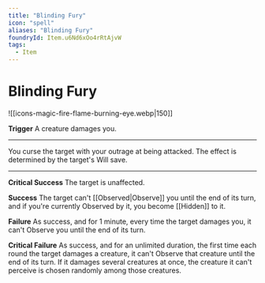 ```yaml
---
title: "Blinding Fury"
icon: "spell"
aliases: "Blinding Fury"
foundryId: Item.u6Nd6xOo4rRtAjvW
tags:
  - Item
---
```


# Blinding Fury
![[icons-magic-fire-flame-burning-eye.webp|150]]

**Trigger** A creature damages you.

* * *

You curse the target with your outrage at being attacked. The effect is determined by the target's Will save.

* * *

**Critical Success** The target is unaffected.

**Success** The target can't [[Observed|Observe]] you until the end of its turn, and if you're currently Observed by it, you become [[Hidden]] to it.

**Failure** As success, and for 1 minute, every time the target damages you, it can't Observe you until the end of its turn.

**Critical Failure** As success, and for an unlimited duration, the first time each round the target damages a creature, it can't Observe that creature until the end of its turn. If it damages several creatures at once, the creature it can't perceive is chosen randomly among those creatures.
